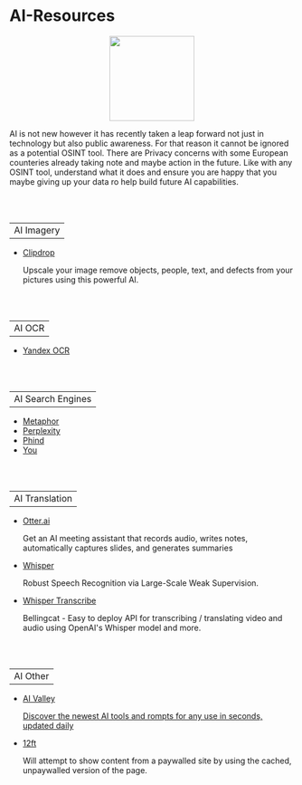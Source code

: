 # AI-Resources
<p align="center">
  <img width="150" height="150" src="https://www.cqcore.uk/wp-content/uploads/2021/04/cropped-cropped-Capture-2.png">
</p>
<p>AI is not new however it has recently taken a leap forward not just in technology but also public awareness. For that reason it cannot be ignored as a potential OSINT tool. There are Privacy concerns with some European counteries already taking note and maybe action in the future. Like with any OSINT tool, understand what it does and ensure you are happy that you maybe giving up your data ro help build future AI capabilities. </p>
<br></br>
<table>
    <tr>
        <td>AI Imagery</td>
    </tr>
</table>
<ul>
<li><a href="https://clipdrop.co/">Clipdrop</a></li>
 <p>Upscale your image remove objects, people, text, and defects from your pictures using this powerful AI.</p>
</ul>    
<br></br> 
<table>
    <tr>
        <td>AI OCR</td>
    </tr>
</table>
<ul>
    <li><a href="https://translate.yandex.com/ocr">Yandex OCR</a></li> 
</ul>
<br></br> 
<table>
    <tr>
        <td>AI Search Engines</td>
    </tr>
</table>
<ul>
<li><a href="https://metaphor.systems/">Metaphor</a></li>
<li><a href="https://www.perplexity.ai/">Perplexity</a></li>
<li><a href="https://www.phind.com/">Phind</a></li>
<li><a href="https://you.com/">You</a></li>
</ul>
<br></br> 
<table>
    <tr>
        <td>AI Translation</td>
    </tr>
</table>
<ul>  
<li><a href="https://otter.ai/">Otter.ai</a></li>
 <p>Get an AI meeting assistant that records audio, writes notes, automatically captures slides, and generates summaries</p>
<li><a href="https://github.com/openai/whisper">Whisper</a></li>
 <p>Robust Speech Recognition via Large-Scale Weak Supervision.</p> 
<li><a href="https://github.com/bellingcat/whisperbox-transcribe">Whisper Transcribe</a></li>  
 <p>Bellingcat - Easy to deploy API for transcribing / translating video and audio using OpenAI's Whisper model and more.</p>
</ul>
<br></br> 
 <table>
    <tr>
        <td>AI Other</td>
    </tr>
</table>
<ul>
 <li><a href="https://aivalley.ai/">AI Valley</li>   
  <p>Discover the newest AI tools and rompts for any use in seconds, updated daily</p> 
 <li><a href="https://12ft.io/">12ft</a></li>
  <p>Will attempt to show content from a paywalled site by using the cached, unpaywalled version of the page.</p>
</ul>
